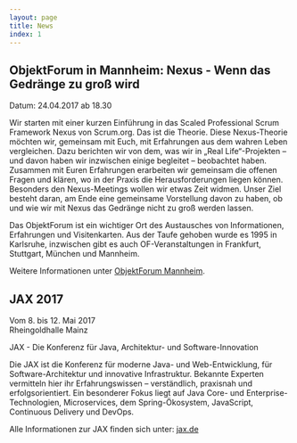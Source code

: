 ```yaml
---
layout: page
title: News
index: 1
---
```

## ObjektForum in Mannheim: Nexus - Wenn das Gedränge zu groß wird 

Datum: 24.04.2017 ab 18.30

Wir starten mit einer kurzen Einführung in das Scaled Professional Scrum Framework Nexus von Scrum.org. Das ist die Theorie. Diese Nexus-Theorie möchten wir, gemeinsam mit Euch, mit Erfahrungen aus dem wahren Leben vergleichen. Dazu berichten wir von dem, was wir in „Real Life“-Projekten – und davon haben wir inzwischen einige begleitet – beobachtet haben. Zusammen mit Euren Erfahrungen erarbeiten wir gemeinsam die offenen Fragen und klären, wo in der Praxis die Herausforderungen liegen können. Besonders den Nexus-Meetings wollen wir etwas Zeit widmen. Unser Ziel besteht daran, am Ende eine gemeinsame Vorstellung davon zu haben, ob und wie wir mit Nexus das Gedränge nicht zu groß werden lassen.

Das ObjektForum ist ein wichtiger Ort des Austausches von Informationen, Erfahrungen und Visitenkarten. Aus der Taufe gehoben wurde es 1995 in Karlsruhe, inzwischen gibt es auch OF-Veranstaltungen in Frankfurt, Stuttgart, München und Mannheim.

Weitere Informationen unter [ObjektForum Mannheim](https://www.andrena.de/event/objektforum-mannheim-263).

## JAX 2017

Vom 8. bis 12. Mai 2017                                                                                             
Rheingoldhalle Mainz

JAX - Die Konferenz für Java, Architektur- und Software-Innovation

Die JAX ist die Konferenz für moderne Java- und Web-Entwicklung, für Software-Architektur und innovative Infrastruktur. Bekannte Experten vermitteln hier ihr Erfahrungswissen – verständlich, praxisnah und erfolgsorientiert. Ein besonderer Fokus liegt auf Java Core- und Enterprise-Technologien, Microservices, dem Spring-Ökosystem, JavaScript, Continuous Delivery und DevOps.

Alle Informationen zur JAX finden sich unter: [jax.de](http://jax.de)
